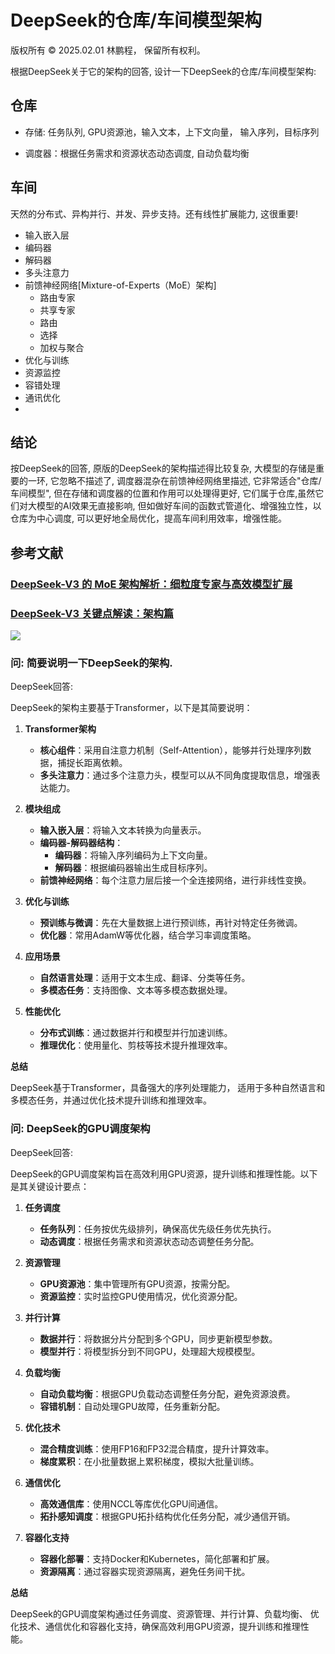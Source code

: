 # DeepSeek的仓库/车间模型架构

版权所有 © 2025.02.01 林鹏程， 保留所有权利。

根据DeepSeek关于它的架构的回答, 设计一下DeepSeek的仓库/车间模型架构:

## 仓库

- 存储: 任务队列, GPU资源池，输入文本，上下文向量， 输入序列，目标序列

- 调度器：根据任务需求和资源状态动态调度, 自动负载均衡

## 车间

天然的分布式、异构并行、并发、异步支持。还有线性扩展能力, 这很重要!

- 输入嵌入层
- 编码器
- 解码器
- 多头注意力
- 前馈神经网络[Mixture-of-Experts（MoE）架构]
  - 路由专家
  - 共享专家
  - 路由
  - 选择
  - 加权与聚合
- 优化与训练
- 资源监控
- 容错处理
- 通讯优化
- 

## 结论

按DeepSeek的回答, 原版的DeepSeek的架构描述得比较复杂,
大模型的存储是重要的一环, 它忽略不描述了, 调度器混杂在前馈神经网络里描述,
它非常适合"仓库/车间模型", 但在存储和调度器的位置和作用可以处理得更好,
它们属于仓库,虽然它们对大模型的AI效果无直接影响,
但如做好车间的函数式管道化、增强独立性，以仓库为中心调度, 
可以更好地全局优化，提高车间利用效率，增强性能。

## 参考文献

### [DeepSeek-V3 的 MoE 架构解析：细粒度专家与高效模型扩展](https://www.cnblogs.com/ghj1976/p/18676819/deepseekv3-de-moe-jia-gou-jie-xi-xi-li-du-zhuan-ji)

### [DeepSeek-V3 关键点解读：架构篇](https://zeeklog.com/deepseek-v3-guan-jian-dian-jie-du-jia-gou-pian-2/)

![](https://qiniu.meowparty.cn/coder.2023/2025-01-11/Lesson-c017bd061abc5.png)

### 问: 简要说明一下DeepSeek的架构.

DeepSeek回答:

DeepSeek的架构主要基于Transformer，以下是其简要说明：

1. **Transformer架构**
   
   - **核心组件**：采用自注意力机制（Self-Attention），能够并行处理序列数据，捕捉长距离依赖。
   - **多头注意力**：通过多个注意力头，模型可以从不同角度提取信息，增强表达能力。

2. **模块组成**
   
   - **输入嵌入层**：将输入文本转换为向量表示。
   - **编码器-解码器结构**：
     - **编码器**：将输入序列编码为上下文向量。
     - **解码器**：根据编码器输出生成目标序列。
   - **前馈神经网络**：每个注意力层后接一个全连接网络，进行非线性变换。

3. **优化与训练**

   - **预训练与微调**：先在大量数据上进行预训练，再针对特定任务微调。
   - **优化器**：常用AdamW等优化器，结合学习率调度策略。

4. **应用场景**

   - **自然语言处理**：适用于文本生成、翻译、分类等任务。
   - **多模态任务**：支持图像、文本等多模态数据处理。

5. **性能优化**

   - **分布式训练**：通过数据并行和模型并行加速训练。
   - **推理优化**：使用量化、剪枝等技术提升推理效率。

**总结**

DeepSeek基于Transformer，具备强大的序列处理能力，
适用于多种自然语言和多模态任务，并通过优化技术提升训练和推理效率。

### 问: DeepSeek的GPU调度架构

DeepSeek回答:

DeepSeek的GPU调度架构旨在高效利用GPU资源，提升训练和推理性能。以下是其关键设计要点：

1. **任务调度**

   - **任务队列**：任务按优先级排列，确保高优先级任务优先执行。
   - **动态调度**：根据任务需求和资源状态动态调整任务分配。

3. **资源管理**

   - **GPU资源池**：集中管理所有GPU资源，按需分配。
   - **资源监控**：实时监控GPU使用情况，优化资源分配。

4. **并行计算**

   - **数据并行**：将数据分片分配到多个GPU，同步更新模型参数。
   - **模型并行**：将模型拆分到不同GPU，处理超大规模模型。

5. **负载均衡**

   - **自动负载均衡**：根据GPU负载动态调整任务分配，避免资源浪费。
   - **容错机制**：自动处理GPU故障，任务重新分配。

6. **优化技术**

   - **混合精度训练**：使用FP16和FP32混合精度，提升计算效率。
   - **梯度累积**：在小批量数据上累积梯度，模拟大批量训练。

7. **通信优化**

   - **高效通信库**：使用NCCL等库优化GPU间通信。
   - **拓扑感知调度**：根据GPU拓扑结构优化任务分配，减少通信开销。

8. **容器化支持**

   - **容器化部署**：支持Docker和Kubernetes，简化部署和扩展。
   - **资源隔离**：通过容器实现资源隔离，避免任务间干扰。

**总结**

DeepSeek的GPU调度架构通过任务调度、资源管理、并行计算、负载均衡、
优化技术、通信优化和容器化支持，确保高效利用GPU资源，提升训练和推理性能。
